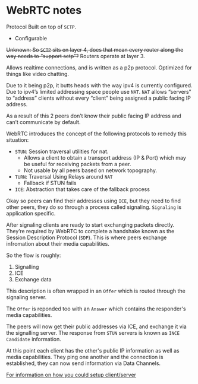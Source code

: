 # WebRTC notes

Protocol Built on top of `SCTP`.

* Configurable

~~Unknown: So `SCTP` sits on layer 4, does that mean every router along the way needs to “support sctp”?~~ Routers operate at layer 3.

Allows realtime connections, and is written as a p2p protocol. Optimized for things like video chatting.

Due to it being p2p, it butts heads with the way ipv4 is currently configured.  Due to ipv4’s limited addressing space people use `NAT`. `NAT` allows “servers” to “address” clients without every “client” being assigned a public facing IP address. 

As a result of this 2 peers don’t know their public facing IP address and can’t communicate by default.

WebRTC introduces the concept of the following protocols to remedy this situation:

* `STUN`: Session traversal utilities for nat.
	* Allows a client to obtain a transport address (IP & Port) which may be useful for receiving packets from a peer. 
	* Not usable by all peers based on network topography.
* `TURN`: Traversal Using Relays around `NAT`
	* Fallback if STUN fails
* `ICE`: Abstraction that takes care of the fallback process

Okay so peers can find their addresses using `ICE`, but they need to find other peers, they do so through a process called signaling. `Signaling` is application specific. 

After signaling clients are ready to start exchanging packets directly. They’re required by WebRTC to complete a handshake known as the Session Description Protocol (`SDP`). This is where peers exchange infromation about their media capabilities.

So the flow is roughly:

1. Signalling
2. ICE
3. Exchange data

This description is often wrapped in an `Offer` which is routed through the signaling server.

The `Offer` is reponded too with an `Answer` which contains the responder's media capabilities.

The peers will now get their public addresses via ICE, and exchange it via the signalling server. The response from `STUN` servers is known as `INCE Candidate` information. 

At this point each client has the other's public IP information as well as media capabilities. They ping one another and the connection is established, they can now send information via Data Channels. 

[For information on how you could setup client/server](http://blog.brkho.com/2017/03/15/dive-into-client-server-web-games-webrtc/)

